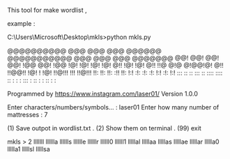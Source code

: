 This tool for make wordlist ,

example :

C:\Users\Microsoft\Desktop\mkls>python mkls.py


@@@@@@@@@@   @@@  @@@  @@@        @@@@@@
@@@@@@@@@@@  @@@  @@@  @@@       @@@@@@@
@@! @@! @@!  @@!  !@@  @@!       !@@
!@! !@! !@!  !@!  @!!  !@!       !@!
@!! !!@ @!@  @!@@!@!   @!!       !!@@!!
!@!   ! !@!  !!@!!!    !!!        !!@!!!
!!:     !!:  !!: :!!   !!:            !:!
:!:     :!:  :!:  !:!   :!:          !:!
:::     ::    ::  :::   :: ::::  :::: ::
 :      :     :   :::  : :: : :  :: : :

Programmed by https://www.instagram.com/laser01/  Version 1.0.0

Enter characters/numbers/symbols... : laser01
Enter how many number of mattresses : 7

(1) Save outpot in wordlist.txt .
(2) Show them on terminal .
(99) exit

mkls > 2
lllllll
lllllla
lllllls
lllllle
llllllr
llllll0
llllll1
lllllal
lllllaa
lllllas
lllllae
lllllar
llllla0
llllla1
lllllsl
lllllsa